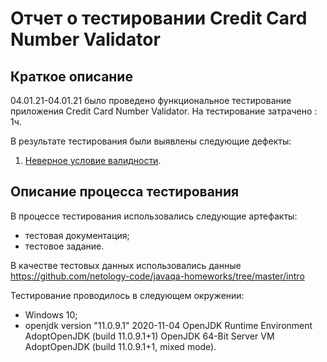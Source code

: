# Отчет о тестировании Credit Card Number Validator
## Краткое описание
04.01.21-04.01.21 было проведено функциональное тестирование приложения Credit Card Number Validator.
На тестирование затрачено : 1ч.

В результате тестирования были выявлены следующие дефекты:
1. [Неверное условие валидности](https://github.com/SamojlovaA/Credit-Card-Number-Validator/issues/1).
## Описание процесса тестирования
В процессе тестирования использовались следующие артефакты:
* тестовая документация;
* тестовое задание.

В качестве тестовых данных использовались данные https://github.com/netology-code/javaqa-homeworks/tree/master/intro



Тестирование проводилось в следующем окружении:
* Windows 10;
* openjdk version "11.0.9.1" 2020-11-04
OpenJDK Runtime Environment AdoptOpenJDK (build 11.0.9.1+1)
OpenJDK 64-Bit Server VM AdoptOpenJDK (build 11.0.9.1+1, mixed mode).

